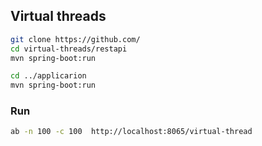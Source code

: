## Virtual threads

```bash
git clone https://github.com/
cd virtual-threads/restapi
mvn spring-boot:run

cd ../applicarion
mvn spring-boot:run

```

### Run

```bash
ab -n 100 -c 100  http://localhost:8065/virtual-thread
```

